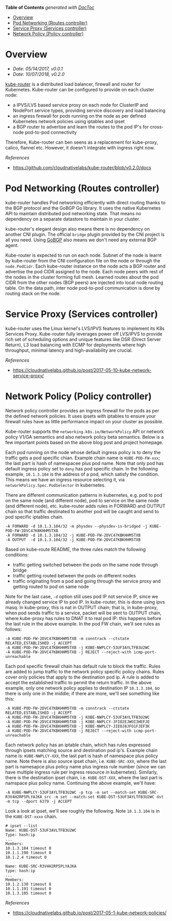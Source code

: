 <!-- START doctoc generated TOC please keep comment here to allow auto update -->
<!-- DON'T EDIT THIS SECTION, INSTEAD RE-RUN doctoc TO UPDATE -->
**Table of Contents**  *generated with [DocToc](https://github.com/thlorenz/doctoc)*

- [Overview](#overview)
- [Pod Networking (Routes controller)](#pod-networking-routes-controller)
- [Service Proxy (Services controller)](#service-proxy-services-controller)
- [Network Policy (Policy controller)](#network-policy-policy-controller)

<!-- END doctoc generated TOC please keep comment here to allow auto update -->

# Overview

- *Date: 05/14/2017, v0.0.1*
- *Date: 10/07/2018, v0.2.0*

[kube-router](https://github.com/cloudnativelabs/kube-router) is a distributed load balancer,
firewall and router for Kubernetes. Kube-router can be configured to provide on each cluster node:
- a IPVS/LVS based service proxy on each node for ClusterIP and NodePort service types, providing
  service discovery and load balancing
- an ingress firewall for pods running on the node as per defined Kubernetes network policies using
  iptables and ipset
- a BGP router to advertise and learn the routes to the pod IP's for cross-node pod-to-pod connectivity

Therefore, Kube-router can ben seens as a replacement for kube-proxy, calico, flannel etc. However,
it doesn't integrate with ingress right now.

*References*
- https://github.com/cloudnativelabs/kube-router/blob/v0.2.0/docs

# Pod Networking (Routes controller)

kube-router handles Pod networking efficiently with direct routing thanks to the BGP protocol and
the GoBGP Go library. It uses the native Kubernetes API to maintain distributed pod networking state.
That means no dependency on a separate datastore to maintain in your cluster.

kube-router's elegant design also means there is no dependency on another CNI plugin. The official
`bridge` plugin provided by the CNI project is all you need. Using [GoBGP](https://github.com/osrg/gobgp)
also means we don't need any external BGP agent.

Kube-router is expected to run on each node. Subnet of the node is learnt by kube-router from the
CNI configuration file on the node or through the `node.PodCidr`. Each kube-router instance on the
node acts a BGP router and advertise the pod CIDR assigned to the node. Each node peers with rest
of the nodes in the cluster forming full mesh. Learned routes about the pod CIDR from the other
nodes (BGP peers) are injected into local node routing table. On the data path, inter node pod-to-pod
communication is done by routing stack on the node.

# Service Proxy (Services controller)

kube-router uses the Linux kernel's LVS/IPVS features to implement its K8s Services Proxy. Kube-router
fully leverages power off LVS/IPVS to provide rich set of scheduling options and unique features like
DSR (Direct Server Return), L3 load balancing with ECMP for deployments where high throughput, minimal
latency and high-availability are crucial.

*References*
- https://cloudnativelabs.github.io/post/2017-05-10-kube-network-service-proxy/

# Network Policy (Policy controller)

Network policy controller provides an ingress firewall for the pods as per the defined network
policies. It uses ipsets with iptables to ensure your firewall rules have as little performance
impact on your cluster as possible.

Kube-router supports the `networking.k8s.io/NetworkPolicy` API or network policy V1/GA semantics and
also network policy beta semantics. Below is a few important points based on the above blog post and
project homepage.

Each pod running on the node whose default ingress policy is to deny the traffic gets a pod specific
chian. Example chain name is `KUBE-POD-FW-xxx`; the last part is hash of namespacee plus pod name.
Note that only pod has default ingress policy set to `deny` has pod specific chain. In the following
example, `10.1.3.104` is the address of a pod, which satisfy the condition. This means we have an
ingress resource selecting it, via `networkPolicy.Spec.PodSelector` in kubernetes.

There are different communication patterns in kubernetes, e.g. pod to pod on the same node (and
different node), pod to service on the same node (and different node), etc. kube-router adds rules
in FORWARD and OUTPUT chain so that traffic destinated to another pod will be caught and send to
pod specific iptables chain.
```
-A FORWARD -d 10.1.3.104/32 -m physdev --physdev-is-bridged -j KUBE-POD-FW-2DVC47KBKHHM5TXB
-A FORWARD -d 10.1.3.104/32 -j KUBE-POD-FW-2DVC47KBKHHM5TXB
-A OUTPUT  -d 10.1.3.104/32 -j KUBE-POD-FW-2DVC47KBKHHM5TXB
```

Based on kube-route README, the three rules match the following conditions:
- traffic getting switched between the pods on the same node through bridge
- traffic getting routed between the pods on different nodes
- traffic originating from a pod and going through the service proxy and getting routed to pod on same node

Note for the last case, `-d` option still uses pod IP not service IP, since we already changed
service IP to pod IP. In kube-router, this is done using ipvs masq. In kube-proxy, this is nat in
OUTPUT chain; that is, in kube-proxy, when pod sends traffic to a service, packet will be sent to
OUTPUT chain, where kube-proxy has rules to DNAT it to real pod IP: this happens before the last
rule in the above example. In the pod FW chain, we'll see rules as follows:
```
-A KUBE-POD-FW-2DVC47KBKHHM5TXB -m conntrack --ctstate RELATED,ESTABLISHED -j ACCEPT
-A KUBE-POD-FW-2DVC47KBKHHM5TXB -j KOBE-NWPLCY-53UF3AYLTFB3U2WC
-A KUBE-POD-FW-2DVC47KBKHHM5TXB -j REJECT --reject-with icmp-port-unreachable
```

Each pod specific firewall chain has default rule to block the traffic. Rules are added to jump
traffic to the network policy specific policy chains. Rules cover only policies that apply to the
destination pod ip. A rule is added to accept the established traffic to permit the return traffic.
In the above example, only one network policy applies to destination IP `10.1.3.104`, so there is
only one in the middle; if there are more, we'll see something like this:
```
-A KUBE-POD-FW-2DVC47KBKHHM5TXB -m conntrack --ctstate RELATED,ESTABLISHED -j ACCEPT
-A KUBE-POD-FW-2DVC47KBKHHM5TXB -j KOBE-NWPLCY-53UF3AYLTFB3U2WC
-A KUBE-POD-FW-2DVC47KBKHHM5TXB -j KOBE-NWPLCY-JFIO2EJWOI3HEFJE
-A KUBE-POD-FW-2DVC47KBKHHM5TXB -j KOBE-NWPLCY-JIEOJ8JFO1FJEF3K
-A KUBE-POD-FW-2DVC47KBKHHM5TXB -j REJECT --reject-with icmp-port-unreachable
```

Each network policy has an iptable chain, which has rules expressed through ipsets matching source
and destination pod ip's. Example chain name is: `KUBE-NWPLCY-XXX`, the last part is hash of namespace
plus policy name. Note there is also source ipset chain, i.e. `KUBE-SRC-XXX`, where the last part is
namesapce plus policy name plus ingress rule number (since we can have multiple ingress rule per
ingress resource in kubernetes). Similarly, there is the destination ipset chain, i.e. `KUBE-DST-XXX`,
where the last part is namspace plus policy name. Continuing the above example, we'll have:
```
-A KUBE-NWPLCY-53UF3AYLTFB3U2WC -p tcp -m set --match-set KUBE-SRC-R3V4H2RP5PLYAJKA src -m set --match-set KUBE-DST-53UF3AYLTFB3U2WC dst -m tcp --dport 6379 -j ACCEPT
```

Look a look at ipset, we'll see roughly the following. Note `10.1.3.104` is in the `KUBE-DST-xxxx`
chain.

```
# ipset --list
Name: KUBE-DST-53UF3AVLTFB3U2WC
Type: hash:ip
...
Members:
10.1.3.104 timeout 0
10.1.1.190 timeout 0
10.1.2.4 timeout 0

Name: KUBE-SRC-R3V4H2RP5PLYAJKA
type: hash:ip
...
Members:
10.1.2.138 timeout 8
10.1.1.191 timeout 0
10.1.3.105 timeout 0
```

*References*
- https://cloudnativelabs.github.io/post/2017-05-1-kube-network-policies/
